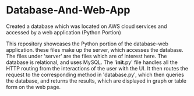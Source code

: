 # Database-And-Web-App
Created a database which was located on AWS cloud services and accessed by a web application (Python Portion)


This repository showcases the Python portion of the database-web application. these files make up the server, which accesses the database.
The files under 'server' are the files which are of interest here. The database is relational, and uses MySQL. 
The '__init__.py' file handles all the HTTP routing from the interactions of the user with the UI. It then routes the request to the corresponding method in 'database.py', which then queries the database, and returns the results, which are displayed in graph or table form on the web page.

